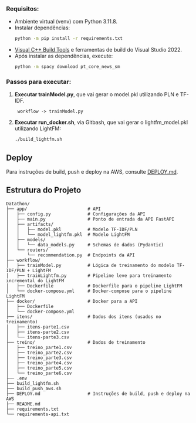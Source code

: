 ### Requisitos:
- Ambiente virtual (venv) com Python 3.11.8.
- Instalar dependências:
    ```bash
    python -m pip install -r requirements.txt
    ```
- [Visual C++ Build Tools](https://visualstudio.microsoft.com/pt-br/visual-cpp-build-tools/) e ferramentas de build do Visual Studio 2022.
- Após instalar as dependências, execute:
  ```bash
  python -m spacy download pt_core_news_sm
  ```
     
### Passos para executar:

1. **Executar trainModel.py**, que vai gerar o model.pkl utilizando PLN e TF-IDF.
   
   ```
    workflow -> trainModel.py
   ```
   
2. **Executar run_docker.sh**, via Gitbash, que vai gerar o lightfm_model.pkl utilizando LightFM:

   ```bash
   ./build_lightfm.sh
   ```

## Deploy

Para instruções de build, push e deploy na AWS, consulte [DEPLOY.md](DEPLOY.md).

## Estrutura do Projeto

``` 
Datathon/
├── app/                       # API
│   ├── config.py              # Configurações da API
│   ├── main.py                # Ponto de entrada da API FastAPI
│   ├── artifacts/
│   │   ├── model.pkl          # Modelo TF-IDF/PLN
│   │   └── model_lightfm.pkl  # Modelo LightFM
│   ├── models/
│   │   └── data_models.py     # Schemas de dados (Pydantic)
│   └── routers/
│       └── recommendation.py  # Endpoints da API
├── workflow/                  
│   ├── trainModel.py          # Lógica de treinamento do modelo TF-IDF/PLN + LightFM
│   ├── trainLightfm.py        # Pipeline leve para treinamento incremental do LightFM
│   ├── Dockerfile             # Dockerfile para o pipeline LightFM
│   └── docker-compose.yml     # Docker-compose para o pipeline LightFM
├── docker/                    # Docker para a API
│   ├── Dockerfile
│   └── docker-compose.yml
├── itens/                     # Dados dos itens (usados no treinamento)
│   ├── itens-parte1.csv
│   ├── itens-parte2.csv
│   └── itens-parte3.csv
├── treino/                    # Dados de treinamento
│   ├── treino_parte1.csv
│   ├── treino_parte2.csv
│   ├── treino_parte3.csv
│   ├── treino_parte4.csv
│   ├── treino_parte5.csv
│   └── treino_parte6.csv
├── .env
├── build_lightfm.sh
├── build_push_aws.sh
├── DEPLOY.md                  # Instruções de build, push e deploy na AWS
├── README.md
├── requirements.txt
└── requirements-api.txt
``` 
